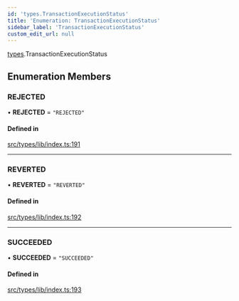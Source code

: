 ```yaml
---
id: 'types.TransactionExecutionStatus'
title: 'Enumeration: TransactionExecutionStatus'
sidebar_label: 'TransactionExecutionStatus'
custom_edit_url: null
---
```


[types](../namespaces/types.md).TransactionExecutionStatus

## Enumeration Members

### REJECTED

• **REJECTED** = `"REJECTED"`

#### Defined in

[src/types/lib/index.ts:191](https://github.com/starknet-io/starknet.js/blob/v6.11.0/src/types/lib/index.ts#L191)

---

### REVERTED

• **REVERTED** = `"REVERTED"`

#### Defined in

[src/types/lib/index.ts:192](https://github.com/starknet-io/starknet.js/blob/v6.11.0/src/types/lib/index.ts#L192)

---

### SUCCEEDED

• **SUCCEEDED** = `"SUCCEEDED"`

#### Defined in

[src/types/lib/index.ts:193](https://github.com/starknet-io/starknet.js/blob/v6.11.0/src/types/lib/index.ts#L193)
